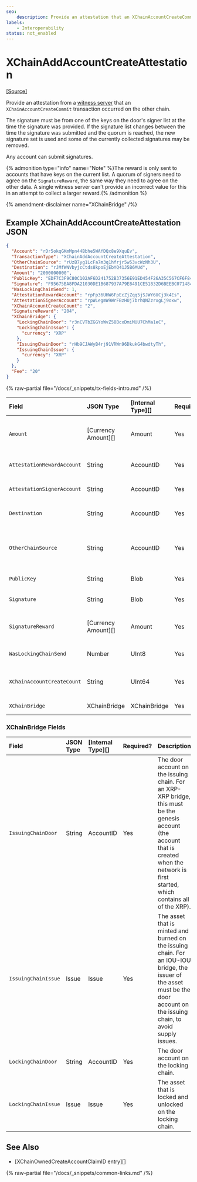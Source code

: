 ```yaml
---
seo:
    description: Provide an attestation that an XChainAccountCreateCommit transaction occurred on another chain, for a cross-chain bridge.
labels:
    - Interoperability
status: not_enabled
---
```

# XChainAddAccountCreateAttestation
[[Source]](https://github.com/XRPLF/rippled/blob/70d5c624e8cf732a362335642b2f5125ce4b43c1/src/xrpld/app/tx/detail/XChainBridge.h#L189 "Source")

Provide an attestation from a [witness server](../../../../concepts/xrpl-sidechains/witness-servers.md) that an `XChainAccountCreateCommit` transaction occurred on the other chain.

The signature must be from one of the keys on the door's signer list at the time the signature was provided. If the signature list changes between the time the signature was submitted and the quorum is reached, the new signature set is used and some of the currently collected signatures may be removed.

Any account can submit signatures.

{% admonition type="info" name="Note" %}The reward is only sent to accounts that have keys on the current list. A quorum of signers need to agree on the `SignatureReward`, the same way they need to agree on the other data. A single witness server can't provide an incorrect value for this in an attempt to collect a larger reward.{% /admonition %}

{% amendment-disclaimer name="XChainBridge" /%}

## Example XChainAddAccountCreateAttestation JSON

```json
{
  "Account": "rDr5okqGKmMpn44Bbhe5WAfDQx8e9XquEv",
  "TransactionType": "XChainAddAccountCreateAttestation",
  "OtherChainSource": "rUzB7yg1LcFa7m3q1hfrjr5w53vcWzNh3U",
  "Destination": "rJMfWNVbyjcCtds8kpoEjEbYQ41J5B6MUd",
  "Amount": "2000000000",
  "PublicKey": "EDF7C3F9C80C102AF6D241752B37356E91ED454F26A35C567CF6F8477960F66614",
  "Signature": "F95675BA8FDA21030DE1B687937A79E8491CE51832D6BEEBC071484FA5AF5B8A0E9AFF11A4AA46F09ECFFB04C6A8DAE8284AF3ED8128C7D0046D842448478500",
  "WasLockingChainSend": 1,
  "AttestationRewardAccount": "rpFp36UHW6FpEcZjZqq5jSJWY6UCj3k4Es",
  "AttestationSignerAccount": "rpWLegmW9WrFBzHUj7brhQNZzrxgLj9oxw",
  "XChainAccountCreateCount": "2",
  "SignatureReward": "204",
  "XChainBridge": {
    "LockingChainDoor": "r3nCVTbZGGYoWvZ58BcxDmiMUU7ChMa1eC",
    "LockingChainIssue": {
      "currency": "XRP"
    },
    "IssuingChainDoor": "rHb9CJAWyB4rj91VRWn96DkukG4bwdtyTh",
    "IssuingChainIssue": {
      "currency": "XRP"
    }
  },
  "Fee": "20"
}
```


{% raw-partial file="/docs/_snippets/tx-fields-intro.md" /%}

| Field                      | JSON Type           | [Internal Type][] | Required? | Description |
|:---------------------------|:--------------------|:------------------|:----------|:------------|
| `Amount`                   | [Currency Amount][] | Amount            | Yes       | The amount committed by the `XChainAccountCreateCommit` transaction on the source chain. |
| `AttestationRewardAccount` | String              | AccountID         | Yes       | The account that should receive this signer's share of the `SignatureReward`. |
| `AttestationSignerAccount` | String              | AccountID         | Yes       | The account on the door account's signer list that is signing the transaction. |
| `Destination`              | String              | AccountID         | Yes       | The destination account for the funds on the destination chain. |
| `OtherChainSource`         | String              | AccountID         | Yes       | The account on the source chain that submitted the `XChainAccountCreateCommit` transaction that triggered the event associated with the attestation. |
| `PublicKey`                | String              | Blob              | Yes       | The public key used to verify the signature. |
| `Signature`                | String              | Blob              | Yes       | The signature attesting to the event on the other chain. |
| `SignatureReward`          | [Currency Amount][] | Amount            | Yes       | The signature reward paid in the `XChainAccountCreateCommit` transaction. |
| `WasLockingChainSend`      | Number              | UInt8             | Yes       | A boolean representing the chain where the event occurred. |
| `XChainAccountCreateCount` | String              | UInt64            | Yes       | The counter that represents the order that the claims must be processed in. |
| `XChainBridge`             | XChainBridge        | XChainBridge      | Yes       | The bridge associated with the attestation. |


### XChainBridge Fields

| Field               | JSON Type | [Internal Type][] | Required? | Description     |
|:--------------------|:----------|:------------------|:----------|:----------------|
| `IssuingChainDoor`  | String    | AccountID         | Yes       | The door account on the issuing chain. For an XRP-XRP bridge, this must be the genesis account (the account that is created when the network is first started, which contains all of the XRP). |
| `IssuingChainIssue` | Issue     | Issue             | Yes       | The asset that is minted and burned on the issuing chain. For an IOU-IOU bridge, the issuer of the asset must be the door account on the issuing chain, to avoid supply issues. |
| `LockingChainDoor`  | String    | AccountID         | Yes       | The door account on the locking chain. |
| `LockingChainIssue` | Issue     | Issue             | Yes       | The asset that is locked and unlocked on the locking chain. |

## See Also

- [XChainOwnedCreateAccountClaimID entry][]

{% raw-partial file="/docs/_snippets/common-links.md" /%}
